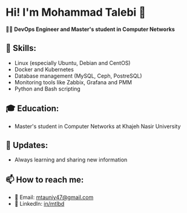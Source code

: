 # Hi! I'm Mohammad Talebi 👋

👨‍💻 **DevOps Engineer and Master's student in Computer Networks**

## 🚀 Skills:
- Linux (especially Ubuntu, Debian and CentOS)
- Docker and Kubernetes
- Database management (MySQL, Ceph, PostreSQL)
- Monitoring tools like Zabbix, Grafana and PMM
- Python and Bash scripting

## 🎓 **Education:**
- Master's student in Computer Networks at Khajeh Nasir University

## 🌟 **Updates:**
- Always learning and sharing new information

## 📫 How to reach me:
- 📧 Email: [mtauniy47@gmail.com](mailto:mtaunit47@gmail.com)
- 🔗 LinkedIn: [in/mtlbd](https://www.linkedin.com/in/mtlbd)
